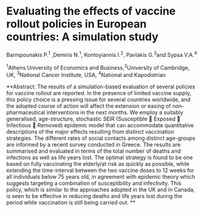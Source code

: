 # Evaluating the effects of vaccine rollout policies in European countries: A simulation study

Barmpounakis P.<sup>1</sup> ,Demiris N.<sup>1</sup>, Kontoyiannis I.<sup>2</sup>, Pavlakis G.<sup>3</sup>and  Sypsa V.A.<sup>4</sup>  

<sup>1</sup>Athens University of Economics and Business,<sup>2</sup>University of Cambridge, UK, <sup>3</sup>National Cancer Institute, USA, <sup>4</sup>National and Kapodistrian 

**Abstract: 
The results of a simulation-based evaluation of several policies for vaccine rollout are reported. In the presence of limited vaccine supply, this policy choice is a pressing issue for several countries worldwide, and the adopted course of action will affect the extension or easing of non-pharmaceutical interventions in the next months. We employ a suitably generalised, age-structure, stochastic SEIR (Susceptible  Exposed  Infectious  Removed) epidemic model that can accommodate quantitative descriptions of the major effects resulting from distinct vaccination strategies. The different rates of social contacts among distinct age-groups are informed by a recent survey conducted in Greece. The results are summarised and evaluated in terms of the total number of deaths and infections as well as life years lost. The optimal strategy is found to be one based on fully vaccinating the elderly/at risk as quickly as possible, while extending the time-interval between the two vaccine doses to 12 weeks for all individuals below 75 years old, in agreement with epidemic theory which suggests targeting a combination of susceptibility and infectivity. This policy, which is similar to the approaches adopted in the UK and in Canada, is seen to be effective in reducing deaths and life years lost during the period while vaccination is still being carried out. **
